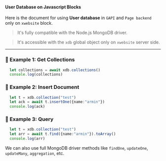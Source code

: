 #### User Database on Javascript Blocks

Here is the document for using **User database** in `GAPI` and `Page backend` only on `xwebsite` block.

> It's fully compatible with the Node.js MongoDB driver.

> It's accessible with the `xdb` global object only on `xwebsite` server side.

---

### 📘 Example 1: Get Collections

```ts
  let collections = await xdb.collections()
  console.log(collections)
```

### 📘 Example 2: Insert Document

```ts
  let t = xdb.collection("test")
  let ack = await t.insertOne({name:"armin"})
  console.log(ack)
```

### 📘 Example 3: Query

```ts
  let t = xdb.collection("test")
  let arr = await t.find({name:"armin"}).toArray()
  console.log(arr)
```

We can also use full MongoDB driver methods like `findOne`, `updateOne`, `updateMany`, `aggregation`, etc.